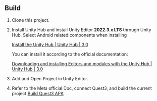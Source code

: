 ## Build
1. Clone this project.
2. Install Unity Hub and install Unity Editor **2022.3.x LTS** through Unity Hub. Select Android related components when installing
   
   [Install the Unity Hub | Unity Hub | 3.0](https://docs.unity3d.com/hub/manual/InstallHub.html#install-hub-linux)
   
   You can install it according to the official documentation: 
   
   [Downloading and installing Editors and modules with the Unity Hub | Unity Hub | 3.0](https://docs.unity3d.com/hub/manual/InstallEditors.html)

3. Add and Open Project in Unity Editor.
4. Refer to the Meta official Doc, connect Quest3, and build the current project [Build Quest3 APK](https://developers.meta.com/horizon/documentation/unity/unity-build)
